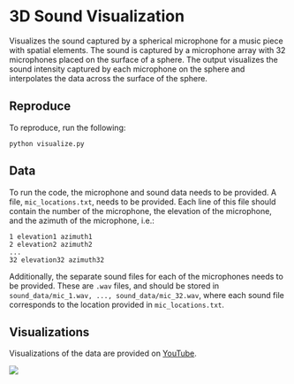 # 3D Sound Visualization
Visualizes the sound captured by a spherical microphone for a music piece with spatial elements. The sound is captured by a microphone array with 32 microphones placed on the surface of a sphere. The output visualizes the sound intensity captured by each microphone on the sphere and interpolates the data across the surface of the sphere.

## Reproduce
To reproduce, run the following:
```
python visualize.py
```

## Data
To run the code, the microphone and sound data needs to be provided. A file, `mic_locations.txt`, needs to be provided. Each line of this file should contain the number of the microphone, the elevation of the microphone, and the azimuth of the microphone, i.e.:

```
1 elevation1 azimuth1
2 elevation2 azimuth2
...
32 elevation32 azimuth32
```

Additionally, the separate sound files for each of the microphones needs to be provided. These are `.wav` files, and should be stored in `sound_data/mic_1.wav, ..., sound_data/mic_32.wav`, where each sound file corresponds to the location provided in `mic_locations.txt`.

## Visualizations
Visualizations of the data are provided on [YouTube](https://www.youtube.com/playlist?list=PL-5kLq3t5DHx6u151c2lGbQ1H-ZkOe-Ho).

![](https://github.com/marco-grond/Visualization/blob/main/Visualize_3D_Sound/Output/exampleOutput.gif)
